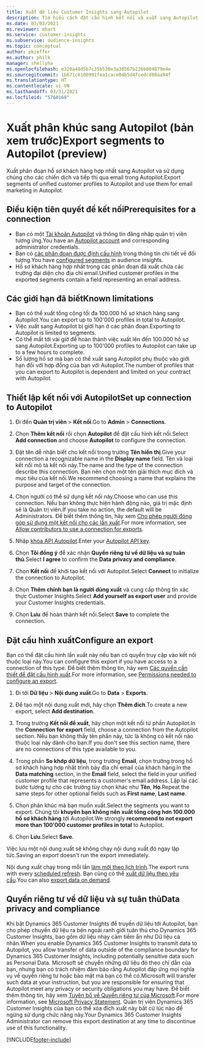 ```yaml
---
title: Xuất dữ liệu Customer Insights sang Autopilot
description: Tìm hiểu cách đặt cấu hình kết nối và xuất sang Autopilot.
ms.date: 03/03/2021
ms.reviewer: mhart
ms.service: customer-insights
ms.subservice: audience-insights
ms.topic: conceptual
author: pkieffer
ms.author: philk
manager: shellyha
ms.openlocfilehash: e320a48d5b7c35b530e3a38567b226b804879e4e
ms.sourcegitcommit: 1b671c6100991fea1cace04b5d4fcedcd88aa94f
ms.translationtype: HT
ms.contentlocale: vi-VN
ms.lasthandoff: 03/31/2021
ms.locfileid: "5760169"
---
```

# <a name="export-segments-to-autopilot-preview"></a><span data-ttu-id="3305b-103">Xuất phân khúc sang Autopilot (bản xem trước)</span><span class="sxs-lookup"><span data-stu-id="3305b-103">Export segments to Autopilot (preview)</span></span>

<span data-ttu-id="3305b-104">Xuất phân đoạn hồ sơ khách hàng hợp nhất sang Autopilot và sử dụng chúng cho các chiến dịch và tiếp thị qua email trong Autopilot.</span><span class="sxs-lookup"><span data-stu-id="3305b-104">Export segments of unified customer profiles to Autopilot and use them for email marketing in Autopilot.</span></span> 

## <a name="prerequisites-for-a-connection"></a><span data-ttu-id="3305b-105">Điều kiện tiên quyết để kết nối</span><span class="sxs-lookup"><span data-stu-id="3305b-105">Prerequisites for a connection</span></span>

-   <span data-ttu-id="3305b-106">Bạn có một [Tài khoản Autopilot](https://www.autopilothq.com/) và thông tin đăng nhập quản trị viên tương ứng.</span><span class="sxs-lookup"><span data-stu-id="3305b-106">You have an [Autopilot account](https://www.autopilothq.com/) and corresponding administrator credentials.</span></span>
-   <span data-ttu-id="3305b-107">Bạn có [các phân đoạn được định cấu hình](segments.md) trong thông tin chi tiết về đối tượng.</span><span class="sxs-lookup"><span data-stu-id="3305b-107">You have [configured segments](segments.md) in audience insights.</span></span>
-   <span data-ttu-id="3305b-108">Hồ sơ khách hàng hợp nhất trong các phân đoạn đã xuất chứa các trường đại diện cho địa chỉ email.</span><span class="sxs-lookup"><span data-stu-id="3305b-108">Unified customer profiles in the exported segments contain a field representing an email address.</span></span>

## <a name="known-limitations"></a><span data-ttu-id="3305b-109">Các giới hạn đã biết</span><span class="sxs-lookup"><span data-stu-id="3305b-109">Known limitations</span></span>

- <span data-ttu-id="3305b-110">Bạn có thể xuất tổng cộng tối đa 100.000 hồ sơ khách hàng sang Autopilot.</span><span class="sxs-lookup"><span data-stu-id="3305b-110">You can export up to 100'000 profiles in total to Autopilot.</span></span>
- <span data-ttu-id="3305b-111">Việc xuất sang Autopilot bị giới hạn ở các phân đoạn.</span><span class="sxs-lookup"><span data-stu-id="3305b-111">Exporting to Autopilot is limited to segments.</span></span>
- <span data-ttu-id="3305b-112">Có thể mất tới vài giờ để hoàn thành việc xuất lên đến 100.000 hồ sơ sang Autopilot.</span><span class="sxs-lookup"><span data-stu-id="3305b-112">Exporting up to 100'000 profiles to Autopilot can take up to a few hours to complete.</span></span> 
- <span data-ttu-id="3305b-113">Số lượng hồ sơ mà bạn có thể xuất sang Autopilot phụ thuộc vào giới hạn đối với hợp đồng của bạn với Autopilot.</span><span class="sxs-lookup"><span data-stu-id="3305b-113">The number of profiles that you can export to Autopilot is dependent and limited on your contract with Autopilot.</span></span>

## <a name="set-up-connection-to-autopilot"></a><span data-ttu-id="3305b-114">Thiết lập kết nối với Autopilot</span><span class="sxs-lookup"><span data-stu-id="3305b-114">Set up connection to Autopilot</span></span>

1. <span data-ttu-id="3305b-115">Đi đến **Quản trị viên** > **Kết nối**.</span><span class="sxs-lookup"><span data-stu-id="3305b-115">Go to **Admin** > **Connections**.</span></span>

1. <span data-ttu-id="3305b-116">Chọn **Thêm kết nối** rồi chọn **Autopilot** để đặt cấu hình kết nối.</span><span class="sxs-lookup"><span data-stu-id="3305b-116">Select **Add connection** and choose **Autopilot** to configure the connection.</span></span>

1. <span data-ttu-id="3305b-117">Đặt tên dễ nhận biết cho kết nối trong trường **Tên hiển thị**.</span><span class="sxs-lookup"><span data-stu-id="3305b-117">Give your connection a recognizable name in the **Display name** field.</span></span> <span data-ttu-id="3305b-118">Tên và loại kết nối mô tả kết nối này.</span><span class="sxs-lookup"><span data-stu-id="3305b-118">The name and the type of the connection describe this connection.</span></span> <span data-ttu-id="3305b-119">Bạn nên chọn một tên giải thích mục đích và mục tiêu của kết nối.</span><span class="sxs-lookup"><span data-stu-id="3305b-119">We recommend choosing a name that explains the purpose and target of the connection.</span></span>

1. <span data-ttu-id="3305b-120">Chọn người có thể sử dụng kết nối này.</span><span class="sxs-lookup"><span data-stu-id="3305b-120">Choose who can use this connection.</span></span> <span data-ttu-id="3305b-121">Nếu bạn không thực hiện hành động nào, giá trị mặc định sẽ là Quản trị viên.</span><span class="sxs-lookup"><span data-stu-id="3305b-121">If you take no action, the default will be Administrators.</span></span> <span data-ttu-id="3305b-122">Để biết thêm thông tin, hãy xem [Cho phép người đóng góp sử dụng một kết nối cho các lần xuất](connections.md#allow-contributors-to-use-a-connection-for-exports).</span><span class="sxs-lookup"><span data-stu-id="3305b-122">For more information, see [Allow contributors to use a connection for exports](connections.md#allow-contributors-to-use-a-connection-for-exports).</span></span>

3. <span data-ttu-id="3305b-123">Nhập [khóa API Autopilot](https://autopilot.docs.apiary.io/#).</span><span class="sxs-lookup"><span data-stu-id="3305b-123">Enter your [Autopilot API key](https://autopilot.docs.apiary.io/#).</span></span>

1. <span data-ttu-id="3305b-124">Chọn **Tôi đồng ý** để xác nhận **Quyền riêng tư về dữ liệu và sự tuân thủ**.</span><span class="sxs-lookup"><span data-stu-id="3305b-124">Select **I agree** to confirm the **Data privacy and compliance**.</span></span>

1. <span data-ttu-id="3305b-125">Chọn **Kết nối** để khởi tạo kết nối với Autopilot.</span><span class="sxs-lookup"><span data-stu-id="3305b-125">Select **Connect** to initialize the connection to Autopilot.</span></span>

1. <span data-ttu-id="3305b-126">Chọn **Thêm chính bạn là người dùng xuất** và cung cấp thông tin xác thực Customer Insights.</span><span class="sxs-lookup"><span data-stu-id="3305b-126">Select **Add yourself as export user** and provide your Customer Insights credentials.</span></span>

1. <span data-ttu-id="3305b-127">Chọn **Lưu** để hoàn thành kết nối.</span><span class="sxs-lookup"><span data-stu-id="3305b-127">Select **Save** to complete the connection.</span></span>

## <a name="configure-an-export"></a><span data-ttu-id="3305b-128">Đặt cấu hình xuất</span><span class="sxs-lookup"><span data-stu-id="3305b-128">Configure an export</span></span>

<span data-ttu-id="3305b-129">Bạn có thể đặt cấu hình lần xuất này nếu bạn có quyền truy cập vào kết nối thuộc loại này.</span><span class="sxs-lookup"><span data-stu-id="3305b-129">You can configure this export if you have access to a connection of this type.</span></span> <span data-ttu-id="3305b-130">Để biết thêm thông tin, hãy xem [Các quyền cần thiết để đặt cấu hình xuất](export-destinations.md#set-up-a-new-export).</span><span class="sxs-lookup"><span data-stu-id="3305b-130">For more information, see [Permissions needed to configure an export](export-destinations.md#set-up-a-new-export).</span></span>

1. <span data-ttu-id="3305b-131">Đi tới **Dữ liệu** > **Nội dung xuất**.</span><span class="sxs-lookup"><span data-stu-id="3305b-131">Go to **Data** > **Exports**.</span></span>

1. <span data-ttu-id="3305b-132">Để tạo một nội dung xuất mới, hãy chọn **Thêm đích**.</span><span class="sxs-lookup"><span data-stu-id="3305b-132">To create a new export, select **Add destination**.</span></span>

1. <span data-ttu-id="3305b-133">Trong trường **Kết nối để xuất**, hãy chọn một kết nối từ phần Autopilot.</span><span class="sxs-lookup"><span data-stu-id="3305b-133">In the **Connection for export** field, choose a connection from the Autopilot section.</span></span> <span data-ttu-id="3305b-134">Nếu bạn không thấy tên phần này, tức là không có kết nối nào thuộc loại này dành cho bạn.</span><span class="sxs-lookup"><span data-stu-id="3305b-134">If you don't see this section name, there are no connections of this type available to you.</span></span>

3. <span data-ttu-id="3305b-135">Trong phần **So khớp dữ liệu**, trong trường **Email**, chọn trường trong hồ sơ khách hàng hợp nhất trình bày địa chỉ email của khách hàng.</span><span class="sxs-lookup"><span data-stu-id="3305b-135">In the **Data matching** section, in the **Email** field, select the field in your unified customer profile that represents a customer's email address.</span></span> <span data-ttu-id="3305b-136">Lặp lại các bước tương tự cho các trường tùy chọn khác như **Tên**, **Họ**.</span><span class="sxs-lookup"><span data-stu-id="3305b-136">Repeat the same steps for other optional fields such as **First name**, **Last name**.</span></span>

1. <span data-ttu-id="3305b-137">Chọn phân khúc mà bạn muốn xuất.</span><span class="sxs-lookup"><span data-stu-id="3305b-137">Select the segments you want to export.</span></span> <span data-ttu-id="3305b-138">Chúng tôi **khuyên bạn không nên xuất tổng cộng hơn 100.000 hồ sơ khách hàng** tới Autopilot.</span><span class="sxs-lookup"><span data-stu-id="3305b-138">We strongly **recommend to not export more than 100'000 customer profiles in total** to Autopilot.</span></span> 

1. <span data-ttu-id="3305b-139">Chọn **Lưu**.</span><span class="sxs-lookup"><span data-stu-id="3305b-139">Select **Save**.</span></span>

<span data-ttu-id="3305b-140">Việc lưu một nội dung xuất sẽ không chạy nội dung xuất đó ngay lập tức.</span><span class="sxs-lookup"><span data-stu-id="3305b-140">Saving an export doesn't run the export immediately.</span></span>

<span data-ttu-id="3305b-141">Nội dung xuất chạy trong mỗi lần [làm mới theo lịch trình](system.md#schedule-tab).</span><span class="sxs-lookup"><span data-stu-id="3305b-141">The export runs with every [scheduled refresh](system.md#schedule-tab).</span></span> <span data-ttu-id="3305b-142">Bạn cũng có thể [xuất dữ liệu theo yêu cầu](export-destinations.md#run-exports-on-demand).</span><span class="sxs-lookup"><span data-stu-id="3305b-142">You can also [export data on demand](export-destinations.md#run-exports-on-demand).</span></span> 

## <a name="data-privacy-and-compliance"></a><span data-ttu-id="3305b-143">Quyền riêng tư về dữ liệu và sự tuân thủ</span><span class="sxs-lookup"><span data-stu-id="3305b-143">Data privacy and compliance</span></span>

<span data-ttu-id="3305b-144">Khi bật Dynamics 365 Customer Insights để truyền dữ liệu tới Autopilot, bạn cho phép chuyển dữ liệu ra bên ngoài ranh giới tuân thủ cho Dynamics 365 Customer Insights, bao gồm dữ liệu nhạy cảm tiềm ẩn như Dữ liệu cá nhân.</span><span class="sxs-lookup"><span data-stu-id="3305b-144">When you enable Dynamics 365 Customer Insights to transmit data to Autopilot, you allow transfer of data outside of the compliance boundary for Dynamics 365 Customer Insights, including potentially sensitive data such as Personal Data.</span></span> <span data-ttu-id="3305b-145">Microsoft sẽ chuyển những dữ liệu đó theo chỉ dẫn của bạn, nhưng bạn có trách nhiệm đảm bảo rằng Autopilot đáp ứng mọi nghĩa vụ về quyền riêng tư hoặc bảo mật mà bạn có thể có.</span><span class="sxs-lookup"><span data-stu-id="3305b-145">Microsoft will transfer such data at your instruction, but you are responsible for ensuring that Autopilot meet any privacy or security obligations you may have.</span></span> <span data-ttu-id="3305b-146">Để biết thêm thông tin, hãy xem [Tuyên bố về Quyền riêng tư của Microsoft](https://go.microsoft.com/fwlink/?linkid=396732).</span><span class="sxs-lookup"><span data-stu-id="3305b-146">For more information, see [Microsoft Privacy Statement](https://go.microsoft.com/fwlink/?linkid=396732).</span></span>
<span data-ttu-id="3305b-147">Quản trị viên Dynamics 365 Customer Insights của bạn có thể xóa đích xuất này bất cứ lúc nào để ngừng sử dụng chức năng này.</span><span class="sxs-lookup"><span data-stu-id="3305b-147">Your Dynamics 365 Customer Insights Administrator can remove this export destination at any time to discontinue use of this functionality.</span></span>


[!INCLUDE[footer-include](../includes/footer-banner.md)]
